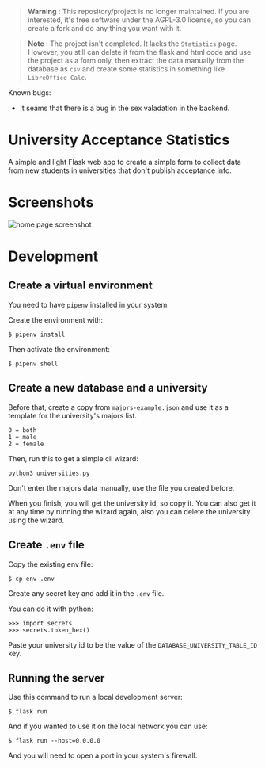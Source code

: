 > **Warning** : This repository/project is no longer maintained. If you are interested, it's free software under the AGPL-3.0 license, so you can create a fork and do any thing you want with it.


> **Note** : The project isn't completed. It lacks the `Statistics` page. However, you still can delete it from the flask and html code and use the project as a form only, then extract the data manually from the database as `csv` and create some statistics in something like `LibreOffice Calc`.

Known bugs:
- It seams that there is a bug in the sex valadation in the backend.

# University Acceptance Statistics

A simple and light Flask web app to create a simple form to collect data from new students in universities that don't publish acceptance info.

# Screenshots
![home page screenshot](https://user-images.githubusercontent.com/65136727/204104261-93c665d8-d6e2-423c-80ee-33cb86ba0f78.png)

# Development

## Create a virtual environment
You need to have `pipenv` installed in your system.

Create the environment with:
```
$ pipenv install
```
Then activate the environment:
```
$ pipenv shell
```

## Create a new database and a university

Before that, create a copy from `majors-example.json` and use it as a template for the university's majors list.
```
0 = both
1 = male
2 = female
```

Then, run this to get a simple cli wizard:
```
python3 universities.py
```
Don't enter the majors data manually, use the file you created before.

When you finish, you will get the university id, so copy it. You can also get it at any time by running the wizard again, also you can delete the university using the wizard.

## Create `.env` file
Copy the existing env file:
```
$ cp env .env
```

Create any secret key and add it in the `.env` file.

You can do it with python:
```
>>> import secrets
>>> secrets.token_hex()
```

Paste your university id to be the value of the `DATABASE_UNIVERSITY_TABLE_ID` key.


## Running the server
Use this command to run a local development server:
```
$ flask run
```
And if you wanted to use it on the local network you can use:
```
$ flask run --host=0.0.0.0
```
And you will need to open a port in your system's firewall.
